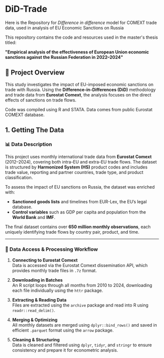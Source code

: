 # DiD-Trade
Here is the Repository for *Difference in difference* model for COMEXT trade data, used in analysis of EU Economic Sanctions on Russia

This repository contains the code and resources used in the master's thesis titled:

**"Empirical analysis of the effectiveness of European Union economic sanctions against the Russian Federation in 2022–2024"**

## 📘 Project Overview

This study investigates the impact of EU-imposed economic sanctions on trade with Russia. Using the **Difference-in-Differences (DiD)** methodology and trade data from **Eurostat Comext**, the analysis focuses on the direct effects of sanctions on trade flows.

Code was compiled using R and STATA. Data comes from public Eurostat COMEXT database.


## 1. Getting The Data

### 📊 Data Description

This project uses monthly international trade data from **Eurostat Comext** (2012–2024), covering both intra-EU and extra-EU trade flows. The dataset is structured by **Harmonized System (HS)** product codes and includes trade value, reporting and partner countries, trade type, and product classification.

To assess the impact of EU sanctions on Russia, the dataset was enriched with:
- **Sanctioned goods lists** and timelines from EUR-Lex, the EU’s legal database.
- **Control variables** such as GDP per capita and population from the **World Bank** and **IMF**.

The final dataset contains over **650 million monthly observations**, each uniquely identifying trade flows by country pair, product, and time.

---

### 🔄 Data Access & Processing Workflow

1. **Connecting to Eurostat Comext**  
   Data is accessed via the Eurostat Comext dissemination API, which provides monthly trade files in `.7z` format.

2. **Downloading in Batches**  
   An R script loops through all months from 2010 to 2024, downloading each file individually using the `httr` package.

3. **Extracting & Reading Data**  
   Files are extracted using the `archive` package and read into R using `readr::read_delim()`.

4. **Merging & Optimizing**  
   All monthly datasets are merged using `dplyr::bind_rows()` and saved in efficient `.parquet` format using the `arrow` package.

5. **Cleaning & Structuring**  
   Data is cleaned and filtered using `dplyr`, `tidyr`, and `stringr` to ensure consistency and prepare it for econometric analysis.
